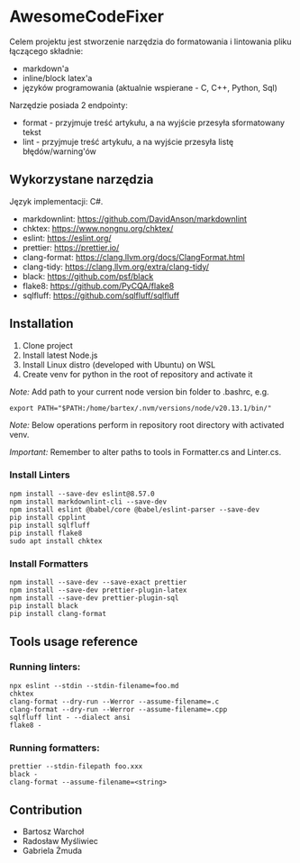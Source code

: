 # AwesomeCodeFixer

Celem projektu jest stworzenie narzędzia do formatowania i lintowania pliku łączącego składnie:
- markdown'a
- inline/block latex'a
- języków programowania (aktualnie wspierane - C, C++, Python, Sql)

Narzędzie posiada 2 endpointy:
- format - przyjmuje treść artykułu, a na wyjście przesyła sformatowany tekst
- lint - przyjmuje treść artykułu, a na wyjście przesyła listę błędów/warning'ów

## Wykorzystane narzędzia
Język implementacji: C#.

- markdownlint: https://github.com/DavidAnson/markdownlint
- chktex: https://www.nongnu.org/chktex/
- eslint: https://eslint.org/
- prettier: https://prettier.io/
- clang-format: https://clang.llvm.org/docs/ClangFormat.html
- clang-tidy: https://clang.llvm.org/extra/clang-tidy/
- black: https://github.com/psf/black
- flake8: https://github.com/PyCQA/flake8
- sqlfluff: https://github.com/sqlfluff/sqlfluff

## Installation
1. Clone project
2. Install latest Node.js
3. Install Linux distro (developed with Ubuntu) on WSL
4. Create venv for python in the root of repository and activate it

*Note:* Add path to your current node version bin folder to .bashrc, e.g. 
```
export PATH="$PATH:/home/bartex/.nvm/versions/node/v20.13.1/bin/"
```

*Note:* Below operations perform in repository root directory with activated venv.

*Important:* Remember to alter paths to tools in Formatter.cs and Linter.cs. 

### Install Linters
   
```
npm install --save-dev eslint@8.57.0
npm install markdownlint-cli --save-dev
npm install eslint @babel/core @babel/eslint-parser --save-dev
pip install cpplint
pip install sqlfluff
pip install flake8
sudo apt install chktex
```

### Install Formatters
```
npm install --save-dev --save-exact prettier
npm install --save-dev prettier-plugin-latex
npm install --save-dev prettier-plugin-sql
pip install black
pip install clang-format
```
## Tools usage reference 

### Running linters:
```
npx eslint --stdin --stdin-filename=foo.md
chktex
clang-format --dry-run --Werror --assume-filename=.c
clang-format --dry-run --Werror --assume-filename=.cpp
sqlfluff lint - --dialect ansi
flake8 -
```

### Running formatters:
```
prettier --stdin-filepath foo.xxx
black -
clang-format --assume-filename=<string> 
```

## Contribution
- Bartosz Warchoł
- Radosław Myśliwiec
- Gabriela Żmuda
